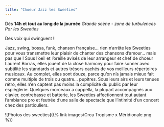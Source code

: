 ```yaml
---
title: "Choeur Jazz les Sweeties"
---
```

Dès **14h et tout au long de la journée**
_Grande scène - zone de turbulences_
_Par les Sweeties_

Des voix qui swinguent !

Jazz, swing, bossa, funk, chanson française... rien n’arrête les Sweeties pour vous transmettre leur plaisir de chanter des chansons d’amour... mais pas que !
Sous l’oeil et l’oreille avisés de leur arrangeur et chef de choeur Laurent Borras, elles jouent de la close harmony pour faire sonner avec subtilité les standards et autres trésors cachés de vos meilleurs répertoires musicaux.
Au complet, elles sont douze, parce qu’on n’a jamais mieux fait comme multiple de trois ou quatre... pupitres.
Sous leurs airs et leurs tenues rétro, elles n’en captent pas moins la complicité du public par leur espièglerie.
Quelques morceaux a cappella, la plupart accompagnés aux clavier, contrebasse et batterie, les Sweeties affectionnent tout autant l’ambiance pro et feutrée d’une salle de spectacle que l’intimité d’un concert chez des particuliers.

![Photos des sweeties]({% link images/Crea Tropisme x Méridionale.png %})